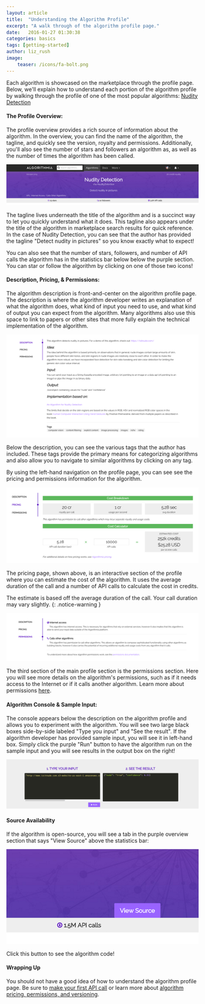 ```yaml
---
layout: article
title:  "Understanding the Algorithm Profile"
excerpt: "A walk through of the algorithm profile page."
date:   2016-01-27 01:30:38
categories: basics 
tags: [getting-started]
author: liz_rush
image:
    teaser: /icons/fa-bolt.png
---
```


Each algorithm is showcased on the marketplace through the profile page. Below, we'll explain how to understand each portion of the algorithm profile by walking through the profile of one of the most popular algorithms: [Nudity Detection](https://algorithmia.com/algorithms/sfw/NudityDetection)


#### The Profile Overview:

The profile overview provides a rich source of information about the algorithm. In the overview, you can find the name of the algorithm, the tagline, and quickly see the version, royalty and permissions. Additionally, you'll also see the number of stars and followers an algorithm as, as well as the number of times the algorithm has been called.

![Algorithm Profile header](/images/post_images/algorithm_profiles/header.png)

The tagline lives underneath the title of the algorithm and is a succinct way to let you quickly understand what it does. This tagline also appears under the title of the algorithm in marketplace search results for quick reference. In the case of Nudity Detection, you can see that the author has provided the tagline "Detect nudity in pictures" so you know exactly what to expect!

You can also see that the number of stars, followers, and number of API calls the algorithm has in the statistics bar below below the purple section. You can star or follow the algorithm by clicking on one of those two icons!

#### Description, Pricing, & Permissions:

The algorithm description is front-and-center on the algorithm profile page. The description is where the algorithm developer writes an explanation of what the algorithm does, what kind of input you need to use, and what kind of output you can expect from the algorithm. Many algorithms also use this space to link to papers or other sites that more fully explain the technical implementation of the algorithm.  

![Algorithm Profile description](/images/post_images/algorithm_profiles/description.png)

Below the description, you can see the various tags that the author has included. These tags provide the primary means for categorizing algorithms and also allow you to navigate to similar algorithms by clicking on any tag. 

By using the left-hand navigation on the profile page, you can see see the pricing and permissions information for the algorithm.  

![Algorithm Profile pricing](/images/post_images/algorithm_profiles/pricing.png)

The pricing page, shown above, is an interactive section of the profile where you can estimate the cost of the algorithm. It uses the average duration of the call and a number of API calls to calculate the cost in credits. 

The estimate is based off the average duration of the call. Your call duration may vary slightly. 
{: .notice-warning }

![Algorithm Profile permissions](/images/post_images/algorithm_profiles/permissions.png)

The third section of the main profile section is the permissions section. Here you will see more details on the algorithm's permissions, such as if it needs access to the Internet or if it calls another algorithm. Learn more about permissions [here](http://developers.algorithmia.com/faqs/algorithm_basics/#permissions).


#### Algorithm Console & Sample Input:

The console appears below the description on the algorithm profile and allows you to experiment with the algorithm. You will see two large black boxes side-by-side labeled "Type you input" and "See the result". If the algorithm developer has provided sample input, you will see it in left-hand box. Simply click the purple "Run" button to have the algorithm run on the sample input and you will see results in the output box on the right!

![Algorithm Profile console](/images/post_images/algorithm_profiles/console.png)


#### Source Availability

If the algorithm is open-source, you will see a tab in the purple overview section that says "View Source" above the statistics bar:

![Algorithm Profile view source tab](/images/post_images/algorithm_profiles/viewsource.png)

 Click this button to see the algorithm code!

#### Wrapping Up

You should not have a good idea of how to understand the algorithm profile page. Be sure to [make your first API call](http://developers.algorithmia.com/guides/getting-started/) or learn more about [algorithm pricing, permissions, and versioning](http://developers.algorithmia.com/faqs/algorithm_basics/).
